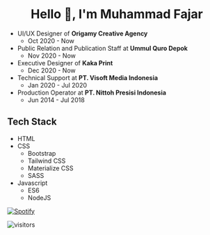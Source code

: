 <h1 align="center">Hello 👋, I'm Muhammad Fajar</h1>

* UI/UX Designer of <b>Origamy Creative Agency</b>
  * Oct 2020 - Now
* Public Relation and Publication Staff at <b>Ummul Quro Depok</b>
  * Nov 2020 - Now
* Executive Designer of <b>Kaka Print</b>
  * Dec 2020 - Now
* Technical Support at <b>PT. Visoft Media Indonesia</b>
  * Jan 2020 - Jul 2020
* Production Operator at <b>PT. Nittoh Presisi Indonesia</b>
  * Jun 2014 - Jul 2018

## Tech Stack
- HTML
- CSS
  - Bootstrap
  - Tailwind CSS
  - Materialize CSS
  - SASS
- Javascript
  - ES6
  - NodeJS

[![Spotify](https://readme-spotify.warengonzaga.com/api/spotify)](https://open.spotify.com/user/5a0chw1ynjii20kp4u2v0vzuh)

![visitors](https://visitor-badge.glitch.me/badge?page_id=mfjrid/mfjrid)
